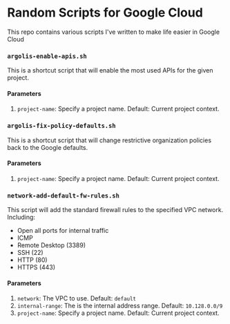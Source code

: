 # Random Scripts for Google Cloud
This repo contains various scripts I've written to make life easier in Google Cloud

### `argolis-enable-apis.sh`
This is a shortcut script that will enable the most used APIs for the given project.
#### Parameters
1. `project-name`: Specify a project name. Default: Current project context.

### `argolis-fix-policy-defaults.sh`
This is a shortcut script that will change restrictive organization policies back to the Google defaults.
#### Parameters
1. `project-name`: Specify a project name. Default: Current project context.

### `network-add-default-fw-rules.sh`
This script will add the standard firewall rules to the specified VPC network. Including:
- Open all ports for internal traffic
- ICMP
- Remote Desktop (3389)
- SSH (22)
- HTTP (80)
- HTTPS (443)
#### Parameters
1. `network`: The VPC to use. Default: `default`
1. `internal-range`: The is the internal address range. Default: `10.128.0.0/9`
1. `project-name`: Specify a project name. Default: Current project context.

